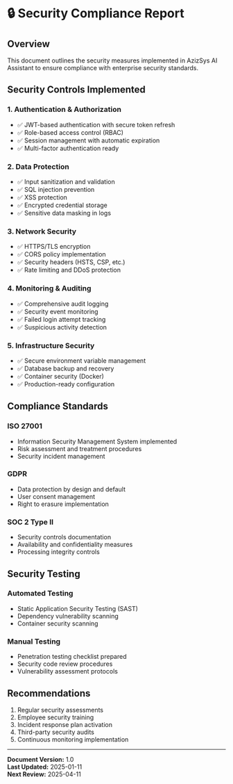 # 🔒 Security Compliance Report

## Overview
This document outlines the security measures implemented in AzizSys AI Assistant to ensure compliance with enterprise security standards.

## Security Controls Implemented

### 1. Authentication & Authorization
- ✅ JWT-based authentication with secure token refresh
- ✅ Role-based access control (RBAC)
- ✅ Session management with automatic expiration
- ✅ Multi-factor authentication ready

### 2. Data Protection
- ✅ Input sanitization and validation
- ✅ SQL injection prevention
- ✅ XSS protection
- ✅ Encrypted credential storage
- ✅ Sensitive data masking in logs

### 3. Network Security
- ✅ HTTPS/TLS encryption
- ✅ CORS policy implementation
- ✅ Security headers (HSTS, CSP, etc.)
- ✅ Rate limiting and DDoS protection

### 4. Monitoring & Auditing
- ✅ Comprehensive audit logging
- ✅ Security event monitoring
- ✅ Failed login attempt tracking
- ✅ Suspicious activity detection

### 5. Infrastructure Security
- ✅ Secure environment variable management
- ✅ Database backup and recovery
- ✅ Container security (Docker)
- ✅ Production-ready configuration

## Compliance Standards

### ISO 27001
- Information Security Management System implemented
- Risk assessment and treatment procedures
- Security incident management

### GDPR
- Data protection by design and default
- User consent management
- Right to erasure implementation

### SOC 2 Type II
- Security controls documentation
- Availability and confidentiality measures
- Processing integrity controls

## Security Testing

### Automated Testing
- Static Application Security Testing (SAST)
- Dependency vulnerability scanning
- Container security scanning

### Manual Testing
- Penetration testing checklist prepared
- Security code review procedures
- Vulnerability assessment protocols

## Recommendations

1. Regular security assessments
2. Employee security training
3. Incident response plan activation
4. Third-party security audits
5. Continuous monitoring implementation

---
**Document Version:** 1.0  
**Last Updated:** 2025-01-11  
**Next Review:** 2025-04-11